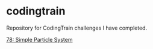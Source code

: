 # codingtrain
Repository for CodingTrain challenges I have completed.

[78: Simple Particle System](https://madacoo.github.io/codingtrain/78.simple.particle.system/)
